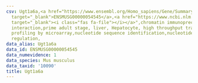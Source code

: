```yaml
---
csv: Ugt1a6a,<a href="https://www.ensembl.org/Homo_sapiens/Gene/Summary?db=core;g=ENSMUSG00000054545"
  target="_blank">ENSMUSG00000054545</a>,<a href="https://www.ncbi.nlm.nih.gov/pubmed/23834426"
  target="_blank"><i class="fas fa-file"></i></a>",chromatin immunoprecipitation assay,direct
  interaction,prime adult stage, liver, Hepatocyte, high throughput transcription
  profiling by microarray,nucleotide sequence identification,nucleotide sequence identification,transcriptional
  regulation,
data_alias: Ugt1a6a
data_id: ENSMUSG00000054545
data_numevidence: 1
data_species: Mus musculus
data_taxid: '10090'
title: Ugt1a6a
---
```

